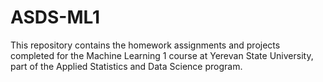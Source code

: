 # ASDS-ML1
This repository contains the homework assignments and projects completed for the Machine Learning 1 course at Yerevan State University, part of the Applied Statistics and Data Science program.
